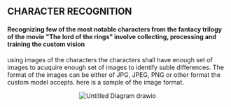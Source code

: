 ## CHARACTER RECOGNITION

#### Recognizing few of the most notable characters from the fantacy trilogy of the movie "The lord of the rings" involve collecting, processing and training the custom vision
using images of the characters the characters shall have enough set of images to acuquire enough set of images to identify suble differences. The format of the images can be 
either of JPG, JPEG, PNG or other format the custom model accepts. here is a sample of the image format.
 <div align="center">
  <img src="docs/image2.jpg" alt="Untitled Diagram drawio">
</div>
